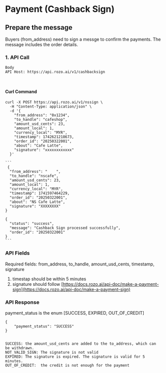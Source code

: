 # Payment (Cashback Sign)

## Prepare the message

Buyers (from\_address) need to sign a messge to confirm the payments. The message includes the order details.





### 1. API Call

```
Body
API Host: https://api.rozo.ai/v1/cashbacksign



```

#### Curl Command

```shellscript
curl -X POST https://api.rozo.ai/v1/nssign \
  -H "Content-Type: application/json" \
  -d '{
    "from_address": "0x1234",
    "to_handle": "cafeshop",
    "amount_usd_cents": 23,
    "amount_local": 1,
    "currency_local": "MYR",
    "timestamp": 1742621218673,
    "order_id": "20250322001",
    "about": "Cafe Latte",
    "signature": "xxxxxxxxxxxx"
  }'
```

````markup
```
 {
  "from_address": "    ",
  "to_handle": "nscafe",
  "amount_usd_cents": 23,
  "amount_local": 1,
  "currency_local": "MYR",
  "timestamp": 1741597464229,
  "order_id": "20250322001",
  "about": "NS Cafe Latte",
  "signature": "XXXXXXXX"
}

{
  "status": "success",
  "message": "Cashback Sign processed successfully",
  "order_id": "20250322001"
}
```
````

### API Fields

Required fields: from\_address, to\_handle, amount\_usd\_cents, timestamp, signature

1. timestap should be within 5 minutes
2. signature should follow [https://docs.rozo.ai/api-doc/make-a-payment-sign](https://docs.rozo.ai/api-doc/make-a-payment-sign)



### API Response

payment\_status is the enum \[SUCCESS, EXPIRED, OUT\_OF\_CREDIT]



```
{
    "payment_status": "SUCCESS"
}


SUCCESS: the amount_usd_cents are added to the to_address, which can be withdrawn.
NOT_VALID_SIGN: The signature is not valid
EXPIRED: The signature is expired. The signature is valid for 5 minutes. 
OUT_OF_CREDIT:  the credit is not enough for the payment
```

###



